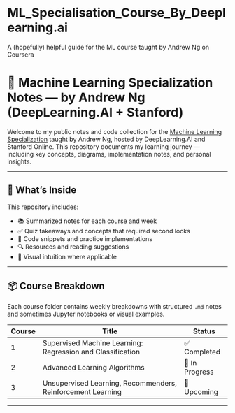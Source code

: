 # ML_Specialisation_Course_By_Deeplearning.ai
A (hopefully) helpful guide for the ML course taught by Andrew Ng on Coursera

# 🤖 Machine Learning Specialization Notes — by Andrew Ng (DeepLearning.AI + Stanford)

Welcome to my public notes and code collection for the [Machine Learning Specialization](https://www.coursera.org/specializations/machine-learning-introduction) taught by Andrew Ng, hosted by DeepLearning.AI and Stanford Online. This repository documents my learning journey — including key concepts, diagrams, implementation notes, and personal insights.

---

## 🧠 What’s Inside

This repository includes:

- 📚 Summarized notes for each course and week
- ✅ Quiz takeaways and concepts that required second looks
- 🧮 Code snippets and practice implementations
- 🔍 Resources and reading suggestions
- 🧰 Visual intuition where applicable

---

## 📦 Course Breakdown

Each course folder contains weekly breakdowns with structured `.md` notes and sometimes Jupyter notebooks or visual examples.

| Course | Title | Status |
|--------|-------|--------|
| 1 | Supervised Machine Learning: Regression and Classification | ✅ Completed |
| 2 | Advanced Learning Algorithms | 🚧 In Progress |
| 3 | Unsupervised Learning, Recommenders, Reinforcement Learning | 🚧 Upcoming |

---


